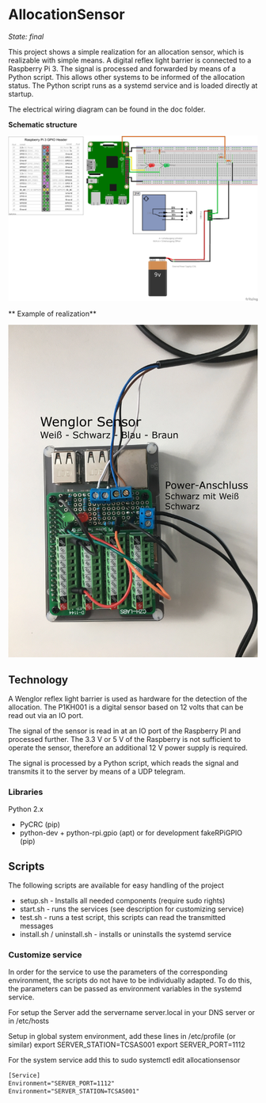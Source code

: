 # AllocationSensor

_State: final_

This project shows a simple realization for an allocation sensor, which is realizable with simple means. A digital reflex light barrier is connected to a Raspberry Pi 3. The signal is processed and forwarded by means of a Python script. This allows other systems to be informed of the allocation status. The Python script runs as a systemd service and is loaded directly at startup. 

The electrical wiring diagram can be found in the doc folder.

**Schematic structure**

![Schematic structure][image-1]

** Example of realization**

![Example of realization][image-2]

## Technology

A Wenglor reflex light barrier is used as hardware for the detection of the allocation. The P1KH001 is a digital sensor based on 12 volts that can be read out via an IO port.

The signal of the sensor is read in at an IO port of the Raspberry PI and processed further. The 3.3 V or 5 V of the Raspberry is not sufficient to operate the sensor, therefore an additional 12 V power supply is required.

The signal is processed by a Python script, which reads the signal and transmits it to the server by means of a UDP telegram.

### Libraries

Python 2.x
- PyCRC (pip)
- python-dev + python-rpi.gpio (apt) or for development fakeRPiGPIO (pip)

## Scripts

The following scripts are available for easy handling of the project
- setup.sh - Installs all needed components (require sudo rights)
- start.sh - runs the services (see description for customizing service)
- test.sh - runs a test script, this scripts can read the transmitted messages
- install.sh / uninstall.sh - installs or uninstalls the systemd service

### Customize service

In order for the service to use the parameters of the corresponding environment, the scripts do not have to be individually adapted. To do this, the parameters can be passed as environment variables in the systemd service.

For setup the Server add the servername server.local in your DNS server or in /etc/hosts

Setup in global system environment, add these lines in /etc/profile (or similar)
	export SERVER_STATION=TCSAS001
	export SERVER_PORT=1112

For the system service add this to
sudo systemctl edit allocationsensor

	[Service]
	Environment="SERVER_PORT=1112"
	Environment="SERVER_STATION=TCSAS001"

[image-1]:	doc/Design_P1KH001_v2_Plug-in_board.png "Plug-in Board"
[image-2]:	doc/Realisation_example.jpg "Example image of the connection"